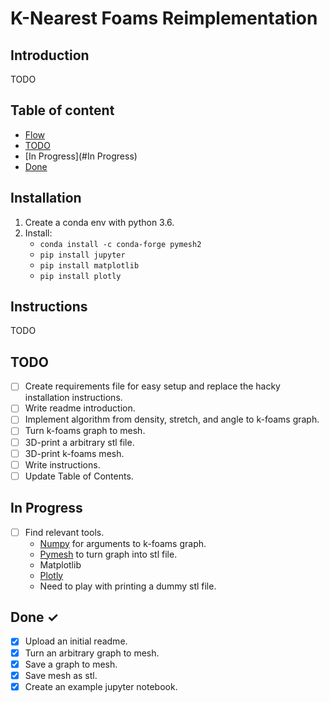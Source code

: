 # K-Nearest Foams Reimplementation

## Introduction
TODO

## Table of content
- [Flow](#flow)
- [TODO](#todo)
- [In Progress](#In Progress)
- [Done](#Done)

## Installation
1. Create a conda env with python 3.6.
2. Install:
   - `conda install -c conda-forge pymesh2`
   - `pip install jupyter`
   - `pip install matplotlib`
   - `pip install plotly`

## Instructions
TODO

## TODO
- [ ] Create requirements file for easy setup and replace the hacky installation instructions.
- [ ] Write readme introduction.
- [ ] Implement algorithm from density, stretch, and angle to k-foams graph.
- [ ] Turn k-foams graph to mesh.
- [ ] 3D-print a arbitrary stl file. 
- [ ] 3D-print k-foams mesh.
- [ ] Write instructions.
- [ ] Update Table of Contents.

## In Progress
- [ ] Find relevant tools.
  - [Numpy](https://numpy.org/) for arguments to k-foams graph.
  - [Pymesh](https://pymesh.readthedocs.io/en/latest/installation.html) to turn graph into stl file.
  - Matplotlib
  - [Plotly](https://plotly.com/python/3d-scatter-plots/)
  - Need to play with printing a dummy stl file.
  

## Done ✓
- [x] Upload an initial readme.
- [x] Turn an arbitrary graph to mesh.
- [x] Save a graph to mesh.
- [x] Save mesh as stl.
- [x] Create an example jupyter notebook. 
